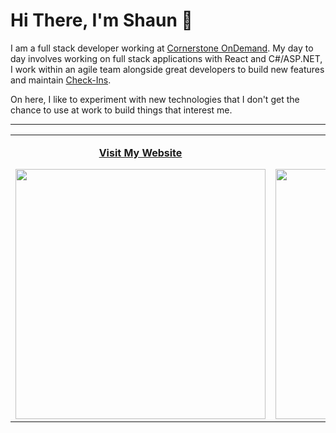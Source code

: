 # Hi There, I'm Shaun 👋

I am a full stack developer working at [Cornerstone OnDemand](https://www.cornerstoneondemand.com). My day to day involves working on full stack applications with React and C#/ASP.NET, I work within an agile team alongside great developers to build new features and maintain [Check-Ins](https://help.csod.com/help/csod_0/Content/User/Careers/Check-Ins/Check-Ins_-_Overview_-_End_User.htm). 

On here, I like to experiment with new technologies that I don't get the chance to use at work to build things that interest me.

---

<table style="text-align:center;"  align="center">
  <tr>
    <td><a href="https://shaundnz.com" target="_blank"><p align="center"><strong>Visit My Website</strong></p><img src="https://i.imgur.com/AZKRSg1.png" width="400" valign="middle" /></a></td>
    <td><a href="https://chat-app.shaundnz.com" target="_blank"><p align="center"><strong>Project Showcase: Chat-App</strong></p><img src="https://i.imgur.com/vNrA9T4.png" width="400" valign="middle" /></a></td>
  </tr>
</table>
